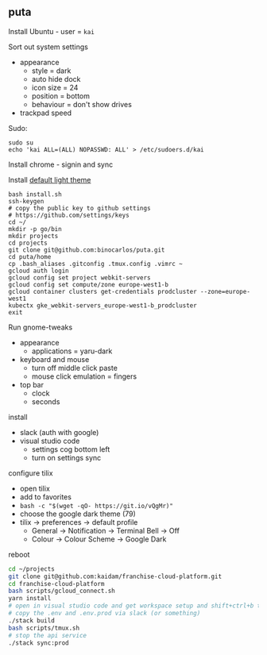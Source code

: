## puta

Install Ubuntu - user = `kai`

Sort out system settings
 * appearance
   * style = dark
   * auto hide dock
   * icon size = 24
   * position = bottom
   * behaviour = don't show drives
 * trackpad speed

Sudo:

```
sudo su
echo 'kai ALL=(ALL) NOPASSWD: ALL' > /etc/sudoers.d/kai
```

Install chrome - signin and sync

Install [default light theme](https://chrome.google.com/webstore/detail/default-light-theme/fplbbklnjmefcncfpmimobgdmhpcjehe)

```
bash install.sh
ssh-keygen
# copy the public key to github settings
# https://github.com/settings/keys
cd ~/
mkdir -p go/bin
mkdir projects
cd projects
git clone git@github.com:binocarlos/puta.git
cd puta/home
cp .bash_aliases .gitconfig .tmux.config .vimrc ~
gcloud auth login
gcloud config set project webkit-servers
gcloud config set compute/zone europe-west1-b
gcloud container clusters get-credentials prodcluster --zone=europe-west1
kubectx gke_webkit-servers_europe-west1-b_prodcluster
exit
```

Run gnome-tweaks

 * appearance
   * applications = yaru-dark
 * keyboard and mouse
   * turn off middle click paste
   * mouse click emulation = fingers
 * top bar
   * clock
   * seconds

install

 * slack (auth with google)
 * visual studio code
   * settings cog bottom left
   * turn on settings sync

configure tilix

 * open tilix
 * add to favorites
 * `bash -c "$(wget -qO- https://git.io/vQgMr)"`
 * choose the google dark theme (79)
 * tilix -> preferences -> default profile
   * General -> Notification -> Terminal Bell -> Off
   * Colour -> Colour Scheme -> Google Dark

reboot

```bash
cd ~/projects
git clone git@github.com:kaidam/franchise-cloud-platform.git
cd franchise-cloud-platform
bash scripts/gcloud_connect.sh
yarn install
# open in visual studio code and get workspace setup and shift+ctrl+b to build
# copy the .env and .env.prod via slack (or something)
./stack build
bash scripts/tmux.sh
# stop the api service
./stack sync:prod
```